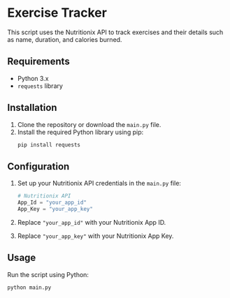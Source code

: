 # Exercise Tracker

This script uses the Nutritionix API to track exercises and their details such as name, duration, and calories burned.

## Requirements

- Python 3.x
- `requests` library

## Installation

1. Clone the repository or download the `main.py` file.
2. Install the required Python library using pip:
    ```sh
    pip install requests
    ```

## Configuration

1. Set up your Nutritionix API credentials in the `main.py` file:
    ```python
    # Nutritionix API
    App_Id = "your_app_id"
    App_Key = "your_app_key"
    ```

2. Replace `"your_app_id"` with your Nutritionix App ID.
3. Replace `"your_app_key"` with your Nutritionix App Key.

## Usage

Run the script using Python:
```sh
python main.py

